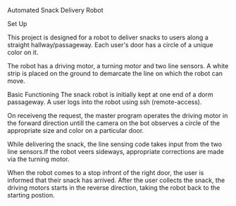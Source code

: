 Automated Snack Delivery Robot

Set Up

This project is designed for a robot to deliver snacks to users along a straight hallway/passageway. Each user's door has a circle of a unique color on it. 

The robot has a driving motor, a turning motor and two line sensors. A white strip is placed on the ground to demarcate the line on which the robot can move. 

Basic Functioning
The snack robot is initially kept at one end of a dorm passageway. A user logs into the robot using ssh (remote-access).

On receiveng the request, the master program operates the driving motor in the forward direction untill the camera on the bot observes a circle of the appropriate size and color on a particular door. 

While delivering the snack, the line sensing code takes input from the two line sensors.If the robot veers sideways, appropriate corrections are made via the turning motor.

When the robot comes to a stop infront of the right door, the user is informed that their snack has arrived. After the user collects the snack, the driving motors starts in the reverse direction, taking the robot back to the starting postion.
